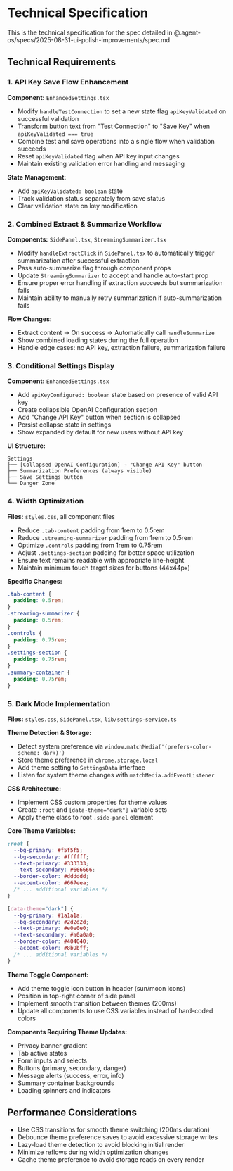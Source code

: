 # Technical Specification

This is the technical specification for the spec detailed in @.agent-os/specs/2025-08-31-ui-polish-improvements/spec.md

## Technical Requirements

### 1. API Key Save Flow Enhancement

**Component:** `EnhancedSettings.tsx`

- Modify `handleTestConnection` to set a new state flag `apiKeyValidated` on successful validation
- Transform button text from "Test Connection" to "Save Key" when `apiKeyValidated === true`
- Combine test and save operations into a single flow when validation succeeds
- Reset `apiKeyValidated` flag when API key input changes
- Maintain existing validation error handling and messaging

**State Management:**

- Add `apiKeyValidated: boolean` state
- Track validation status separately from save status
- Clear validation state on key modification

### 2. Combined Extract & Summarize Workflow

**Components:** `SidePanel.tsx`, `StreamingSummarizer.tsx`

- Modify `handleExtractClick` in `SidePanel.tsx` to automatically trigger summarization after successful extraction
- Pass auto-summarize flag through component props
- Update `StreamingSummarizer` to accept and handle auto-start prop
- Ensure proper error handling if extraction succeeds but summarization fails
- Maintain ability to manually retry summarization if auto-summarization fails

**Flow Changes:**

- Extract content → On success → Automatically call `handleSummarize`
- Show combined loading states during the full operation
- Handle edge cases: no API key, extraction failure, summarization failure

### 3. Conditional Settings Display

**Component:** `EnhancedSettings.tsx`

- Add `apiKeyConfigured: boolean` state based on presence of valid API key
- Create collapsible OpenAI Configuration section
- Add "Change API Key" button when section is collapsed
- Persist collapse state in settings
- Show expanded by default for new users without API key

**UI Structure:**

```
Settings
├── [Collapsed OpenAI Configuration] → "Change API Key" button
├── Summarization Preferences (always visible)
├── Save Settings button
└── Danger Zone
```

### 4. Width Optimization

**Files:** `styles.css`, all component files

- Reduce `.tab-content` padding from 1rem to 0.5rem
- Reduce `.streaming-summarizer` padding from 1rem to 0.5rem
- Optimize `.controls` padding from 1rem to 0.75rem
- Adjust `.settings-section` padding for better space utilization
- Ensure text remains readable with appropriate line-height
- Maintain minimum touch target sizes for buttons (44x44px)

**Specific Changes:**

```css
.tab-content {
  padding: 0.5rem;
}
.streaming-summarizer {
  padding: 0.5rem;
}
.controls {
  padding: 0.75rem;
}
.settings-section {
  padding: 0.75rem;
}
.summary-container {
  padding: 0.75rem;
}
```

### 5. Dark Mode Implementation

**Files:** `styles.css`, `SidePanel.tsx`, `lib/settings-service.ts`

**Theme Detection & Storage:**

- Detect system preference via `window.matchMedia('(prefers-color-scheme: dark)')`
- Store theme preference in `chrome.storage.local`
- Add theme setting to `SettingsData` interface
- Listen for system theme changes with `matchMedia.addEventListener`

**CSS Architecture:**

- Implement CSS custom properties for theme values
- Create `:root` and `[data-theme="dark"]` variable sets
- Apply theme class to root `.side-panel` element

**Core Theme Variables:**

```css
:root {
  --bg-primary: #f5f5f5;
  --bg-secondary: #ffffff;
  --text-primary: #333333;
  --text-secondary: #666666;
  --border-color: #dddddd;
  --accent-color: #667eea;
  /* ... additional variables */
}

[data-theme="dark"] {
  --bg-primary: #1a1a1a;
  --bg-secondary: #2d2d2d;
  --text-primary: #e0e0e0;
  --text-secondary: #a0a0a0;
  --border-color: #404040;
  --accent-color: #8b9bff;
  /* ... additional variables */
}
```

**Theme Toggle Component:**

- Add theme toggle icon button in header (sun/moon icons)
- Position in top-right corner of side panel
- Implement smooth transition between themes (200ms)
- Update all components to use CSS variables instead of hard-coded colors

**Components Requiring Theme Updates:**

- Privacy banner gradient
- Tab active states
- Form inputs and selects
- Buttons (primary, secondary, danger)
- Message alerts (success, error, info)
- Summary container backgrounds
- Loading spinners and indicators

## Performance Considerations

- Use CSS transitions for smooth theme switching (200ms duration)
- Debounce theme preference saves to avoid excessive storage writes
- Lazy-load theme detection to avoid blocking initial render
- Minimize reflows during width optimization changes
- Cache theme preference to avoid storage reads on every render
